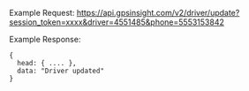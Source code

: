 Example Request: https://api.gpsinsight.com/v2/driver/update?session_token=xxxx&driver=4551485&phone=5553153842

Example Response:

    {
      head: { .... },
      data: "Driver updated"
    }
